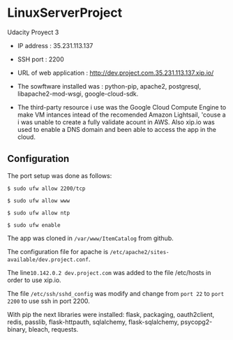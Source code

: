# LinuxServerProject
Udacity Proyect 3

- IP address : 35.231.113.137 

- SSH port : 2200

- URL of web application : http://dev.project.com.35.231.113.137.xip.io/

- The sowftware installed was : python-pip, apache2, postgresql, libapache2-mod-wsgi, google-cloud-sdk. 

- The third-party resource i use was the Google Cloud Compute Engine to make VM intances intead of the recomended Amazon Lightsail, 'couse a i was unable to create a fully validate acount in AWS. Also xip.io was used to enable a DNS domain and been able to access the app in the cloud.

## Configuration
The port setup was done as follows:

```$ sudo ufw allow 2200/tcp```

```$ sudo ufw allow www```

```$ sudo ufw allow ntp```

```$ sudo ufw enable```

The app was cloned in ```/var/www/ItemCatalog``` from github.

The configuration file for apache is ```/etc/apache2/sites-available/dev.project.conf```.

The line```10.142.0.2 dev.project.com``` was added to the file /etc/hosts in order to use xip.io.

The file ```/etc/ssh/sshd_config``` was modify and change from ```port 22``` to ```port 2200``` to use ssh in port 2200. 

With pip the next libraries were installed: flask, packaging, oauth2client, redis, passlib, flask-httpauth, sqlalchemy, flask-sqlalchemy, psycopg2-binary, bleach, requests.
